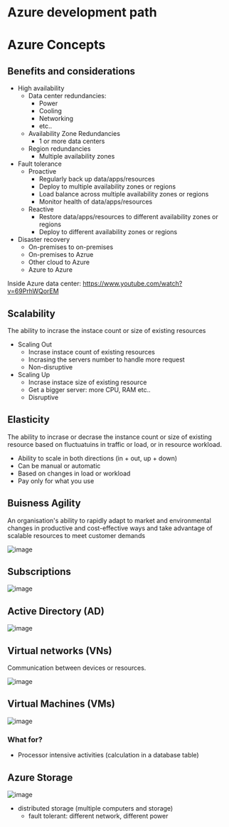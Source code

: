 # Azure development path
# Azure Concepts

## Benefits and considerations
- High availability
  - Data center redundancies:
    - Power
    - Cooling
    - Networking
    - etc..
  - Availability Zone Redundancies
    - 1 or more data centers
  - Region redundancies
    - Multiple availability zones
- Fault tolerance
  - Proactive
    - Regularly back up data/apps/resources
    - Deploy to multiple availability zones or regions
    - Load balance across multiple availability zones or regions
    - Monitor health of data/apps/resources
   - Reactive
     - Restore data/apps/resources to different availability zones or regions
     - Deploy to different availability zones or regions   
- Disaster recovery
   - On-premises to on-premises
   - On-premises to Azrue
   - Other cloud to Azure
   - Azure to Azure

Inside Azure data center:
https://www.youtube.com/watch?v=69PrhWQorEM

## Scalability
The ability to incrase the instace count or size of existing resources
- Scaling Out
  - Incrase instace count of existing resources
  - Incrasing the servers number to handle more request
  - Non-disruptive
- Scaling Up
  - Incrase instace size of existing resource
  - Get a bigger server: more CPU, RAM etc..
  - Disruptive

## Elasticity
The ability to incrase or decrase the instance count or size of existing resource based on fluctuatuins in traffic or load, or in resource workload.
- Ability to scale in both directions (in + out, up + down)
- Can be manual or automatic
- Based on changes in load or workload
- Pay only for what you use

## Buisness Agility
An organisation's ability to rapidly adapt to market and environmental changes in productive and cost-effective ways and take advantage of scalable resources to meet customer demands

![image](https://user-images.githubusercontent.com/48266482/219025849-5b7102c3-bbf0-4d3b-bccc-83ba499f78db.png)

## Subscriptions
![image](https://user-images.githubusercontent.com/48266482/219029871-a7872364-64e7-4f4c-beb7-8d4c7c251ee2.png)

## Active Directory (AD)
![image](https://user-images.githubusercontent.com/48266482/219032348-69efb058-5e15-4099-b2c9-54fc19522e51.png)

## Virtual networks (VNs)
Communication between devices or resources.

![image](https://user-images.githubusercontent.com/48266482/219034535-50b5217c-77f1-4966-86c5-fde8940883cd.png)

## Virtual Machines (VMs)
![image](https://user-images.githubusercontent.com/48266482/219035740-2f575e19-562c-4dd9-bd3d-5f0413823363.png)

### What for?
- Processor intensive activities (calculation in a database table)

## Azure Storage 
![image](https://user-images.githubusercontent.com/48266482/219042316-71ef0ae8-9da4-4f72-93e9-62dce0d72a62.png)

- distributed storage (multiple computers and storage)
  - fault tolerant: different network, different power

